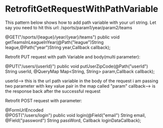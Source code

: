 # RetrofitGetRequestWithPathVariable

This pattern below shows how to add path variable with your url string. Let say you need to hit this url: 
/sports/param1/year/param2/teams    

@GET("/sports/{league}/year/{year}/teams")
    public void getTeamsInLeagueInYear(@Path("league")String  league,@Path("year")String year,Callback<TeamResponse> callback);
    
    
Retrofit PUT request with path Variable and body(multi parameter): 


@PUT("/users/{userId}")
public void putUserZipCode(@Path("userId") String userId, @QueryMap Map<String, String> param,Callback<AddLocationResponse> callback);

userId--> this is the url path variable
in the body of the request i am passing two parameter with key value pair in the map called "param"
callback--> is the response back after the successful request

Retrofit POST request with parameter: 

@FormUrlEncoded                                                    
@POST("/users/login")
    public void login(@Field("email") String email, @Field("password") String passWord, Callback<LoginData> loginDataCallback);
